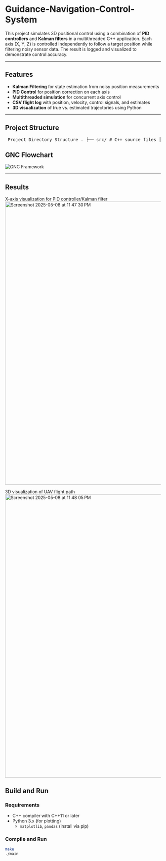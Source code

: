 # Guidance-Navigation-Control-System

This project simulates 3D positional control using a combination of **PID controllers** and **Kalman filters** in a multithreaded C++ application. Each axis (X, Y, Z) is controlled independently to follow a target position while filtering noisy sensor data. The result is logged and visualized to demonstrate control accuracy.

---

## Features

- **Kalman Filtering** for state estimation from noisy position measurements
- **PID Control** for position correction on each axis
- **Multithreaded simulation** for concurrent axis control
- **CSV flight log** with position, velocity, control signals, and estimates
- **3D visualization** of true vs. estimated trajectories using Python

---

## Project Structure

<pre> Project Directory Structure . ├── src/ # C++ source files │ ├── KalmanFilter.cpp │ ├── KalmanFilter.h │ ├── PIDController.cpp │ ├── PIDController.h │ └── main.cpp ├── data/ # Output and input data │ └── flight_log_detailed.csv ├── scripts/ # Python visualization tools │ └── plot_trajectory.py ├── notebooks/ # Jupyter notebooks for analysis │ └── TrajectoryVisualization.ipynb ├── Makefile # Build instructions └── README.md # Project overview and instructions </pre>

## GNC Flowchart

![GNC Framework](https://github.com/user-attachments/assets/fd0a0579-ad80-4cac-a6a0-10bab72777f6)

---

## Results

X-axis visualization for PID controller/Kalman filter
<img width="915" alt="Screenshot 2025-05-08 at 11 47 30 PM" src="https://github.com/user-attachments/assets/9136c710-239b-447d-9654-300cbd5b1e5e" />

3D visualization of UAV flight path
<img width="916" alt="Screenshot 2025-05-08 at 11 48 05 PM" src="https://github.com/user-attachments/assets/1aaa7102-c362-49f5-8a60-4e4087901d7a" />

## Build and Run

### Requirements

- C++ compiler with C++11 or later
- Python 3.x (for plotting)
  - `matplotlib`, `pandas` (install via pip)

### Compile and Run

```bash
make
./main


